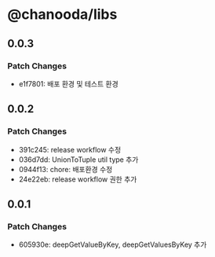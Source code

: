 # @chanooda/libs

## 0.0.3

### Patch Changes

- e1f7801: 배포 환경 및 테스트 환경

## 0.0.2

### Patch Changes

- 391c245: release workflow 수정
- 036d7dd: UnionToTuple util type 추가
- 0944f13: chore: 배포환경 수정
- 24e22eb: release workflow 권한 추가

## 0.0.1

### Patch Changes

- 605930e: deepGetValueByKey, deepGetValuesByKey 추가
